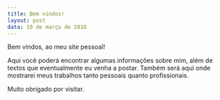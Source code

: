 ```yaml
---
title: Bem vindos!
layout: post
data: 10 de março de 2018
---
```


Bem vindos, ao meu site pessoal!

Aqui você poderá encontrar algumas informações sobre mim, além de textos que eventualmente eu venha a postar. Também será aqui onde mostrarei meus trabalhos tanto pessoais quanto profissionais.

Muito obrigado por visitar.
